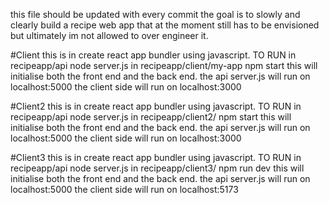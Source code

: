 this file should be updated with every commit
the goal is to slowly and clearly build a recipe web app that at the moment still has to be envisioned but ultimately im not allowed to over engineer it.

#Client
this is in create react app bundler using javascript.
TO RUN
in recipeapp/api
node server.js
in recipeapp/client/my-app
npm start
this will initialise both the front end and the back end.
the api server.js will run on localhost:5000
the client side will run on localhost:3000

#Client2
this is in create react app bundler using javascript.
TO RUN
in recipeapp/api
node server.js
in recipeapp/client2/
npm start
this will initialise both the front end and the back end.
the api server.js will run on localhost:5000
the client side will run on localhost:3000

#Client3
this is in create react app bundler using javascript.
TO RUN
in recipeapp/api
node server.js
in recipeapp/client3/
npm run dev
this will initialise both the front end and the back end.
the api server.js will run on localhost:5000
the client side will run on localhost:5173
